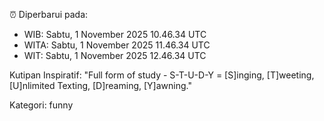 ⏰ Diperbarui pada:
- WIB: Sabtu, 1 November 2025 10.46.34 UTC
- WITA: Sabtu, 1 November 2025 11.46.34 UTC
- WIT: Sabtu, 1 November 2025 12.46.34 UTC

Kutipan Inspiratif:
"Full form of study - S-T-U-D-Y = [S]inging, [T]weeting, [U]nlimited Texting, [D]reaming, [Y]awning."


Kategori: funny

